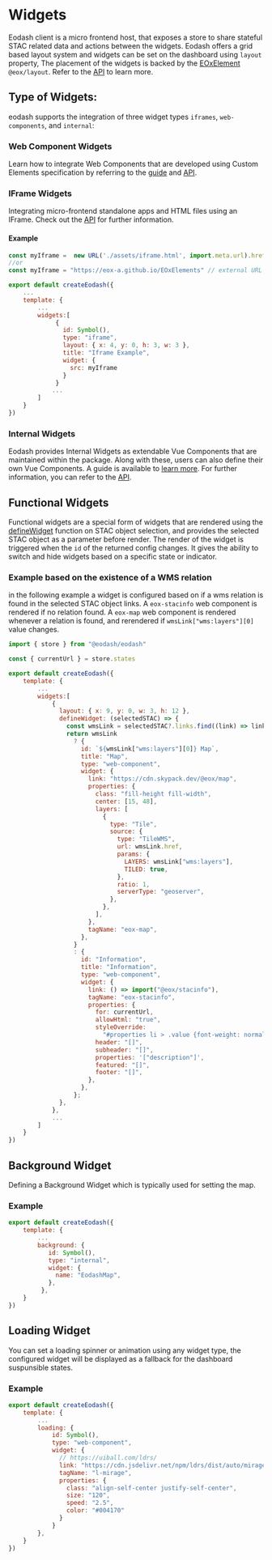 # Widgets

Eodash client is a micro frontend host, that exposes a store to share stateful STAC related data and actions between the widgets.
Eodash offers a grid based layout system and widgets can be set on the dashboard using `layout` property, The placement of the widgets is backed by the [EOxElement](https://github.com/EOX-A/EOxElements) `@eox/layout`. Refer to the [API](/api/client/types/type-aliases/Widget.html) to learn more.

## Type of Widgets:

eodash supports the integration of three widget types `iframes`, `web-components`, and `internal`:

### Web Component Widgets

Learn how to integrate Web Components that are developed using Custom Elements specification by referring to the [guide](/widgets/webcomponent-widgets) and [API](/api/client/types/interfaces/WebComponentWidget.html).

### IFrame Widgets

Integrating micro-frontend standalone apps and HTML files using an IFrame. Check out the [API](/api/client/types/interfaces/IFrameWidget.html) for further information.

#### Example

```js
const myIframe =  new URL('./assets/iframe.html', import.meta.url).href // in-project HTML file
//or
const myIframe = "https://eox-a.github.io/EOxElements" // external URL

export default createEodash({
    ...
    template: {
        ...
        widgets:[
             {
               id: Symbol(),
               type: "iframe",
               layout: { x: 4, y: 0, h: 3, w: 3 },
               title: "Iframe Example",
               widget: {
                 src: myIframe
               }
             }
            ...
        ]
    }
})
```

### Internal Widgets

Eodash provides Internal Widgets as extendable Vue Components that are maintained within the package. Along with these, users can also define their own Vue Components. A guide is available to [learn more](/widgets/internal-widgets). For further information, you can refer to the [API](/api/client/types/interfaces/InternalComponentWidget.html).

## Functional Widgets

Functional widgets are a special form of widgets that are rendered using the [defineWidget](/api/client/types/interfaces/FunctionalWidget#definewidget) function on STAC object selection, and provides the selected STAC object as a parameter before render. The render of the widget is triggered when the `id` of the returned config changes. It gives the ability to switch and hide widgets based on a specific state or indicator.

### Example based on the existence of a WMS relation

in the following example a widget is configured based on if a wms relation is found in the selected STAC object links. A `eox-stacinfo` web component is rendered if no relation found. A `eox-map` web component is rendered whenever a relation is found, and rerendered if `wmsLink["wms:layers"][0]` value changes.

```js
import { store } from "@eodash/eodash"

const { currentUrl } = store.states

export default createEodash({
    template: {
        ...
        widgets:[
            {
              layout: { x: 9, y: 0, w: 3, h: 12 },
              defineWidget: (selectedSTAC) => {
                const wmsLink = selectedSTAC?.links.find((link) => link.rel == "wms") ?? false;
                return wmsLink
                  ? {
                    id: `${wmsLink["wms:layers"][0]} Map`,
                    title: "Map",
                    type: "web-component",
                    widget: {
                      link: "https://cdn.skypack.dev/@eox/map",
                      properties: {
                        class: "fill-height fill-width",
                        center: [15, 48],
                        layers: [
                          {
                            type: "Tile",
                            source: {
                              type: "TileWMS",
                              url: wmsLink.href,
                              params: {
                                LAYERS: wmsLink["wms:layers"],
                                TILED: true,
                              },
                              ratio: 1,
                              serverType: "geoserver",
                            },
                          },
                        ],
                      },
                      tagName: "eox-map",
                    },
                  }
                  : {
                    id: "Information",
                    title: "Information",
                    type: "web-component",
                    widget: {
                      link: () => import("@eox/stacinfo"),
                      tagName: "eox-stacinfo",
                      properties: {
                        for: currentUrl,
                        allowHtml: "true",
                        styleOverride:
                          "#properties li > .value {font-weight: normal !important;}",
                        header: "[]",
                        subheader: "[]",
                        properties: '["description"]',
                        featured: "[]",
                        footer: "[]",
                      },
                    },
                  };
              },
            },
            ...
        ]
    }
})
```

## Background Widget

Defining a Background Widget which is typically used for setting the map.

### Example

```js
export default createEodash({
    template: {
        ...
        background: {
           id: Symbol(),
           type: "internal",
           widget: {
             name: "EodashMap",
           },
         },
    }
})

```

## Loading Widget

You can set a loading spinner or animation using any widget type, the configured widget will be displayed as a fallback for the dashboard suspunsible states.

### Example

```js
export default createEodash({
    template: {
        ...
        loading: {
            id: Symbol(),
            type: "web-component",
            widget: {
              // https://uiball.com/ldrs/
              link: "https://cdn.jsdelivr.net/npm/ldrs/dist/auto/mirage.js",
              tagName: "l-mirage",
              properties: {
                class: "align-self-center justify-self-center",
                size: "120",
                speed: "2.5",
                color: "#004170"
              }
            }
        },
    }
})
```
